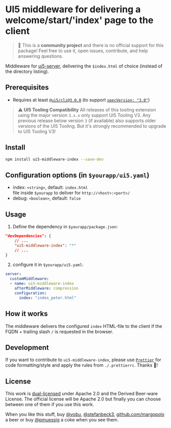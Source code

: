 # UI5 middleware for delivering a welcome/start/'index' page to the client

> :wave: This is a **community project** and there is no official support for this package! Feel free to use it, open issues, contribute, and help answering questions.

Middleware for [ui5-server](https://github.com/SAP/ui5-server), delivering the `$index.html` of choice (instead of the directory listing).

## Prerequisites

- Requires at least [`@ui5/cli@3.0.0`](https://sap.github.io/ui5-tooling/v3/pages/CLI/) (to support [`specVersion: "3.0"`](https://sap.github.io/ui5-tooling/pages/Configuration/#specification-version-30))

> :warning: **UI5 Tooling Compatibility**
> All releases of this tooling extension using the major version `3.x.x` only support UI5 Tooling V3. Any previous release below version `3` (if available) also supports older versions of the UI5 Tooling. But it's strongly recommended to upgrade to UI5 Tooling V3!

## Install

```bash
npm install ui5-middleware-index --save-dev
```

## Configuration options (in `$yourapp/ui5.yaml`)

- index: `<string>`, default: `index.html`  
  file inside `$yourapp` to deliver for `http://<host>:<port>/`
- debug: `<boolean>`, default: `false`

## Usage

1. Define the dependency in `$yourapp/package.json`:

```json
"devDependencies": {
    // ...
    "ui5-middleware-index": "*"
    // ...
}
```

2. configure it in `$yourapp/ui5.yaml`:

```yaml
server:
  customMiddleware:
  - name: ui5-middleware-index
    afterMiddleware: compression
    configuration:
      index: "index_peter.html"
```

## How it works

The middleware delivers the configured `index` HTML-file to the client if the FQDN + trailing slash `/` is requested in the browser.

## Development

If you want to contribute to `ui5-middleware-index`, please use [`Prettier`](https://prettier.io) for code formatting/style and apply the rules from `./.prettierrc`. Thanks 🙏!


## License

This work is [dual-licensed](../../LICENSE) under Apache 2.0 and the Derived Beer-ware License. The official license will be Apache 2.0 but finally you can choose between one of them if you use this work.

When you like this stuff, buy [@vobu](https://twitter.com/vobu), [@stefanbeck3](https://twitter.com/stefanbeck3), [github.com/margopolo](https://github.com/margopolo) a beer or buy [@pmuessig](https://twitter.com/pmuessig) a coke when you see them.
